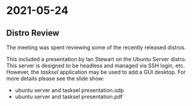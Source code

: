 # 2021-05-24

## Distro Review

The meeting was spent reviewing some of the recently released distros.

This included a presentation by Ian Stewart on the Ubuntu Server distro. This server is
designed to be headless and managed via SSH login, etc. However, the *tasksel* application
may be used to add a GUI desktop. For more details please see the slide show:

* ubuntu server and tasksel presentation.odp
* ubuntu server and tasksel presentation.pdf

